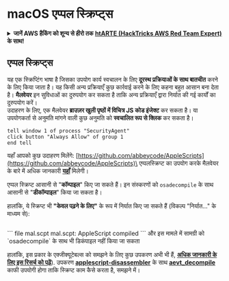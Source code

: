 # macOS एप्पल स्क्रिप्ट्स

<details>

<summary><strong>जानें AWS हैकिंग को शून्य से हीरो तक</strong> <a href="https://training.hacktricks.xyz/courses/arte"><strong>htARTE (HackTricks AWS Red Team Expert)</strong></a><strong> के साथ!</strong></summary>

HackTricks का समर्थन करने के अन्य तरीके:

* यदि आप अपनी **कंपनी का विज्ञापन HackTricks में देखना चाहते हैं** या **HackTricks को PDF में डाउनलोड करना चाहते हैं** तो [**सब्सक्रिप्शन प्लान्स देखें**](https://github.com/sponsors/carlospolop)!
* [**आधिकारिक PEASS और HackTricks स्वैग**](https://peass.creator-spring.com) प्राप्त करें
* हमारे विशेष [**NFTs**](https://opensea.io/collection/the-peass-family) संग्रह, [**The PEASS Family**](https://opensea.io/collection/the-peass-family) खोजें
* **शामिल हों** 💬 [**डिस्कॉर्ड समूह**](https://discord.gg/hRep4RUj7f) या [**टेलीग्राम समूह**](https://t.me/peass) या हमें **ट्विटर** 🐦 [**@carlospolopm**](https://twitter.com/hacktricks_live)** पर फॉलो** करें।
* **अपने हैकिंग ट्रिक्स साझा करें, HackTricks और HackTricks Cloud** github रेपो में PR जमा करके।

</details>

## एप्पल स्क्रिप्ट्स

यह एक स्क्रिप्टिंग भाषा है जिसका उपयोग कार्य स्वचालन के लिए **दूरस्थ प्रक्रियाओं के साथ बातचीत** करने के लिए किया जाता है। यह किसी अन्य प्रक्रियाएँ कुछ कार्रवाई करने के लिए कहना बहुत आसान बना देता है। **मैलवेयर** इन सुविधाओं का दुरुपयोग कर सकता है ताकि अन्य प्रक्रियाएँ द्वारा निर्यात की गई कार्यों का दुरुपयोग करें।\
उदाहरण के लिए, एक मैलवेयर **ब्राउज़र खुली पृष्ठों में विचित्र JS कोड इंजेक्ट** कर सकता है। या उपयोगकर्ता से अनुमति मांगने वाली कुछ अनुमति को **स्वचालित रूप से क्लिक** कर सकता है।
```applescript
tell window 1 of process "SecurityAgent"
click button "Always Allow" of group 1
end tell
```
यहाँ आपको कुछ उदाहरण मिलेंगे: [https://github.com/abbeycode/AppleScripts](https://github.com/abbeycode/AppleScripts)\
एप्पलस्क्रिप्ट का उपयोग करके मैलवेयर के बारे में अधिक जानकारी [**यहाँ**](https://www.sentinelone.com/blog/how-offensive-actors-use-applescript-for-attacking-macos/) मिलेगी।

एप्पल स्क्रिप्ट आसानी से "**कॉम्पाइल**" किए जा सकते हैं। इन संस्करणों को `osadecompile` के साथ आसानी से "**डीकॉम्पाइल**" किया जा सकता है।

हालांकि, ये स्क्रिप्ट भी **"केवल पढ़ने के लिए"** के रूप में निर्यात किए जा सकते हैं (विकल्प "निर्यात..." के माध्यम से):

<figure><img src="https://github.com/carlospolop/hacktricks/raw/master/.gitbook/assets/image%20(556).png" alt=""><figcaption></figcaption></figure>
```
file mal.scpt
mal.scpt: AppleScript compiled
```
और इस मामले में सामग्री को `osadecompile` के साथ भी डिकंपाइल नहीं किया जा सकता

हालांकि, इस प्रकार के एक्जीक्यूटेबल्स को समझने के लिए कुछ उपकरण अभी भी हैं, [**अधिक जानकारी के लिए इस रिसर्च को पढ़ें**](https://labs.sentinelone.com/fade-dead-adventures-in-reversing-malicious-run-only-applescripts/)). उपकरण [**applescript-disassembler**](https://github.com/Jinmo/applescript-disassembler) के साथ [**aevt\_decompile**](https://github.com/SentineLabs/aevt\_decompile) काफी उपयोगी होगा ताकि स्क्रिप्ट काम कैसे करता है, समझने में।
